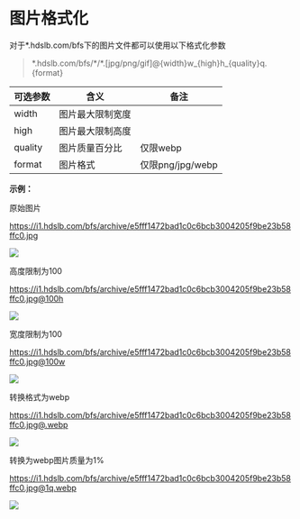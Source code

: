 # 图片格式化

对于\*.hdslb.com/bfs下的图片文件都可以使用以下格式化参数

> \*.hdslb.com/bfs/\*/\*.\[jpg/png/gif\]@{width}w\_{high}h\_{quality}q.{format}

| 可选参数 | 含义             | 备注             |
| -------- | ---------------- | ---------------- |
| width    | 图片最大限制宽度 |                  |
| high     | 图片最大限制高度 |                  |
| quality  | 图片质量百分比   | 仅限webp         |
| format   | 图片格式         | 仅限png/jpg/webp |

**示例：**

原始图片

https://i1.hdslb.com/bfs/archive/e5fff1472bad1c0c6bcb3004205f9be23b58ffc0.jpg

![](https://i1.hdslb.com/bfs/archive/e5fff1472bad1c0c6bcb3004205f9be23b58ffc0.jpg)

高度限制为100

https://i1.hdslb.com/bfs/archive/e5fff1472bad1c0c6bcb3004205f9be23b58ffc0.jpg@100h

![](https://i1.hdslb.com/bfs/archive/e5fff1472bad1c0c6bcb3004205f9be23b58ffc0.jpg@100h)

宽度限制为100

https://i1.hdslb.com/bfs/archive/e5fff1472bad1c0c6bcb3004205f9be23b58ffc0.jpg@100w

![](https://i1.hdslb.com/bfs/archive/e5fff1472bad1c0c6bcb3004205f9be23b58ffc0.jpg@100w)

转换格式为webp

https://i1.hdslb.com/bfs/archive/e5fff1472bad1c0c6bcb3004205f9be23b58ffc0.jpg@.webp

![](https://i1.hdslb.com/bfs/archive/e5fff1472bad1c0c6bcb3004205f9be23b58ffc0.jpg@.webp)

转换为webp图片质量为1%

https://i1.hdslb.com/bfs/archive/e5fff1472bad1c0c6bcb3004205f9be23b58ffc0.jpg@1q.webp

![](https://i1.hdslb.com/bfs/archive/e5fff1472bad1c0c6bcb3004205f9be23b58ffc0.jpg@1q.webp)